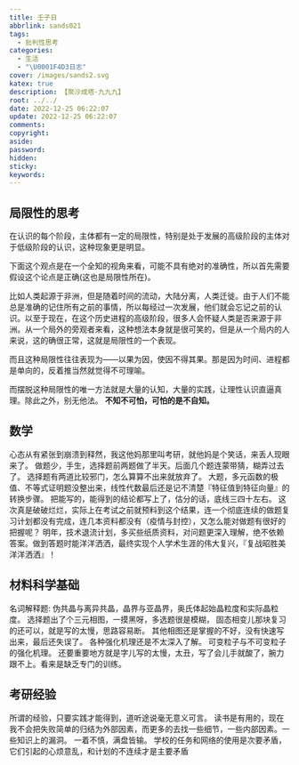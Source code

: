 ```yaml
---
title: 壬子日
abbrlink: sands021
tags:
  - 批判性思考
categories:
  - 生活
  - "\U0001F4D3日志"
cover: /images/sands2.svg
katex: true
description: 【聚沙成塔·九九九】
root: ../../
date: 2022-12-25 06:22:07
update: 2022-12-25 06:22:07
comments:
copyright:
aside:
password:
hidden:
sticky:
keywords:
---
```

## 局限性的思考
在认识的每个阶段，主体都有一定的局限性，特别是处于发展的高级阶段的主体对于低级阶段的认识，这种现象更是明显。

下面这个观点是在一个全知的视角来看，可能不具有绝对的准确性，所以首先需要假设这个论点是正确(这也是局限性所在)。

比如人类起源于非洲，但是随着时间的流动，大陆分离，人类迁徙。由于人们不能总是准确的记住所有之前的事情，所以每经过一次发展，他们就会忘记之前的认识。以至于现在，在这个历史进程的高级阶段，很多人会怀疑人类是否来源于非洲。从一个局外的旁观者来看，这种想法本身就是很可笑的，但是从一个局内的人来说，这的确很正常，这就是局限性的一个表现。

而且这种局限性往往表现为——以果为因，使因不得其果。那是因为时间、进程都是单向的，反着推当然就觉得不可理喻。

而摆脱这种局限性的唯一方法就是大量的认知，大量的实践，让理性认识直逼真理。除此之外，别无他法。
**不知不可怕，可怕的是不自知。**


## 数学
心态从有紧张到崩溃到释然，我这他妈那里叫考研，就他妈是个笑话，来丢人现眼来了。
做题少，手生，选择题前两题做了半天。后面几个题连蒙带猜，糊弄过去了。
选择题有两道比较邪门，怎么算算不出来就放弃了。
大题，多元函数的极值、不等式证明题没整出来，线性代数最后还是记不清楚『特征值到特征向量』的转换步骤。
把能写的，能得到的结论都写上了，估分的话，底线三四十左右。
这次真是破破烂烂，实际上在考试之前就预料到这个结果，连一个彻底连续的做题复习计划都没有完成，连几本资料都没有（疫情与封控），又怎么能对做题有很好的把握呢？
明年，技术退流计划，多买些纸质资料，对问题更深入理解，绝不依赖答案。做到答题时能洋洋洒洒，最终实现个人学术生涯的伟大复兴，『复战昭胜美 洋洋洒洒』！


## 材料科学基础
名词解释题: 伪共晶与离异共晶，晶界与亚晶界，奥氏体起始晶粒度和实际晶粒度。
选择题出了个三元相图，一摸黑呀，多选题很是模糊，
固态相变儿那块复习的还可以，就是写的太慢，思路容易断。
其他相图还是掌握的不好，没有快速写出来，最后还失误了。
各种强化机理还是不太深入了解。
可变粒子与不可变粒子的强化机理。
还要重要地方就是字儿写的太慢，太丑，写了会儿手就酸了，腕力跟不上。看来是缺乏专门的训练。

## 考研经验
所谓的经验，只要实践才能得到，道听途说毫无意义可言。
读书是有用的，现在我不会把失败简单的归结为外部因素，而更多的去找一些细节，一些内部因素。一些知识上的漏洞。
一着不慎，满盘皆输。
学校的任务和网络的使用是次要矛盾，它们引起的心烦意乱，和计划的不连续才是主要矛盾
